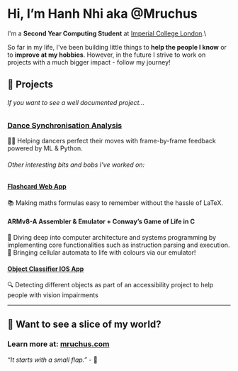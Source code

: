 # Hi, I’m Hanh Nhi aka @Mruchus

I'm a **Second Year Computing Student** at [Imperial College London](https://www.imperial.ac.uk/).\

So far in my life, I've been building little things to **help the people I know** or to **improve at my hobbies**. However, in the future I strive to work on projects with a much bigger impact - follow my journey!

## 🚀 Projects

###### If you want to see a well documented project...

### [Dance Synchronisation Analysis](https://github.com/Mruchus/dance-sync-analysis)
💃🕺 Helping dancers perfect their moves with frame-by-frame feedback powered by ML & Python.

###### Other interesting bits and bobs I've worked on:

#### [Flashcard Web App](https://github.com/Mruchus/flashcard-web-app)
📚 Making maths formulas easy to remember without the hassle of LaTeX.

#### ARMv8-A Assembler & Emulator + Conway’s Game of Life in C
🔧 Diving deep into computer architecture and systems programming by implementing core functionalities such as instruction parsing and execution.\
🐛 Bringing cellular automata to life with colours via our emulator!

#### [Object Classifier IOS App](https://github.com/Mruchus/imageclassifier)
🔍 Detecting different objects as part of an accessibility project to help people with vision impairments

---

## 🌌 Want to see a slice of my world?
### Learn more at: [mruchus.com](https://mruchus.com)
*“It starts with a small flap.”* - 🌙
